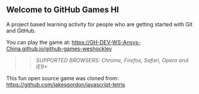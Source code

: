## Welcome to GitHub Games HI

A project based learning activity for people who are getting started with Git and GitHub.

You can play the game at: https://GH-DEV-WS-Ansys-China.github.io/github-games-weshockley

>> _*SUPPORTED BROWSERS*: Chrome, Firefox, Safari, Opera and IE9+_

This fun open source game was cloned from: https://github.com/jakesgordon/javascript-tetris

